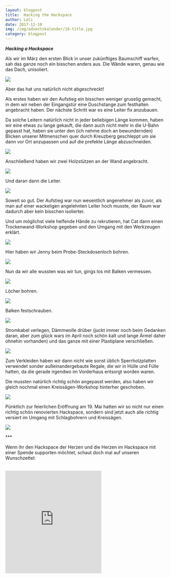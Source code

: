 ```yaml
---
layout: blogpost
title:  Hacking the Hackspace
author: Leli 
date: 2017-12-10
img: /img/adventskalender/10-title.jpg
category: blogpost
---
```


***Hacking a Hackspace***

Als wir im März den ersten Blick in unser zukünftiges Baumschiff warfen, sah das ganze noch ein bisschen anders aus. Die Wände waren, genau wie das Dach, unisoliert.


<img src="/img/adventskalender/10-bevor-00.jpg" >


Aber das hat uns natürlich nicht abgeschreckt!

Als erstes haben wir den Aufstieg ein bisschen weniger gruselig gemacht, in dem wir neben der Eingangstür eine Duschstange zum festhalten angebracht haben.
Der nächste Schritt war es eine Leiter fix anzubauen. 

Da solche Leitern natürlich nicht in jeder beliebigen Länge kommen, haben wir eine etwas zu lange gekauft, die dann auch nicht mehr in die U-Bahn gepasst hat, haben sie unter den (ich nehme doch an bewundernden) Blicken unserer Mitmenschen quer durch Kreuzberg geschleppt um sie dann vor Ort anzupassen und auf die prefekte Länge abzuschneiden. 


<img src="/img/adventskalender/10-leiter-01.jpg">

Anschließend haben wir zwei Holzstützen an der Wand angebracht.

<img src="/img/adventskalender/10-leiter-03.jpg">

Und daran dann die Leiter. 

<img src="/img/adventskalender/10-leiter-04.jpg">




Soweit so gut. Der Aufstieg war nun wesentlich angenehmer als zuvor, als man auf einer wackeligen angelehnten Leiter hoch musste, der Raum war dadurch aber kein bisschen isolierter.

Und um möglichst viele helfende Hände zu rekrutieren, hat Cat dann einen Trockenwand-Workshop gegeben und den Umgang mit den Werkzeugen erklärt. 

<img src="/img/adventskalender/10-workshop-01.jpg">

Hier haben wir Jenny beim Probe-Steckdosenloch bohren. 

<img src="/img/adventskalender/10-workshop-02.jpg">



Nun da wir alle wussten was wir tun, gings los mit Balken vermessen.

<img src="/img/adventskalender/10-wand-01.jpg">

Löcher bohren. 

<img src="/img/adventskalender/10-wand-02.jpg">

Balken festschrauben. 

<img src="/img/adventskalender/10-wand-03.jpg">

Stromkabel verlegen, Dämmwolle drüber (juckt immer noch beim Gedanken daran, aber zum glück wars im April noch schön kalt und lange Ärmel daher ohnehin vorhanden) und das ganze mit einer Plastiplane verschließen. 

<img src="/img/adventskalender/10-wand-04.jpg">

Zum Verkleiden haben wir dann nicht wie sonst üblich Sperrholzplatten verwendet sonder außeinandergebaute Regale, die wir in Hülle und Fülle hatten, da die gerade irgendwo im Vorderhaus entsorgt worden waren.

Die mussten natürlich richtig schön angepasst werden, also haben wir gleich nochmal einen Kreissägen-Workshop hinterher geschoben. 

<img src="/img/adventskalender/10-wand-05.jpg">


Pünktlich zur feierlichen Eröffnung am 19. Mai hatten wir so nicht nur einen richtig schön renovierten Hackspace, sondern sind jetzt auch alle richtig versiert im Umgang mit Schlagbohrern und Kreissägen. 

<img src="/img/adventskalender/10-fertig-00.jpg">




\*\*\*

Wenn ihr den Hackspace der Herzen und die Herzen im Hackspace mit einer Spende supporten möchtet, schaut doch mal auf unseren Wunschzettel:

<br>
<iframe frameborder="0" marginheight="0" marginwidth="0" src="https://www.betterplace-widget.org/projects/58907?l=de" height="320">Informieren und spenden: <a href='https://www.betterplace.org/de/projects/58907-merry-drucking-adventskalender-der-heart-of-code-e-v' target='_blank'>„Merry Drucking - Adventskalender der Heart of Code e.V.“</a> auf betterplace.org öffnen.</iframe>
<br>
